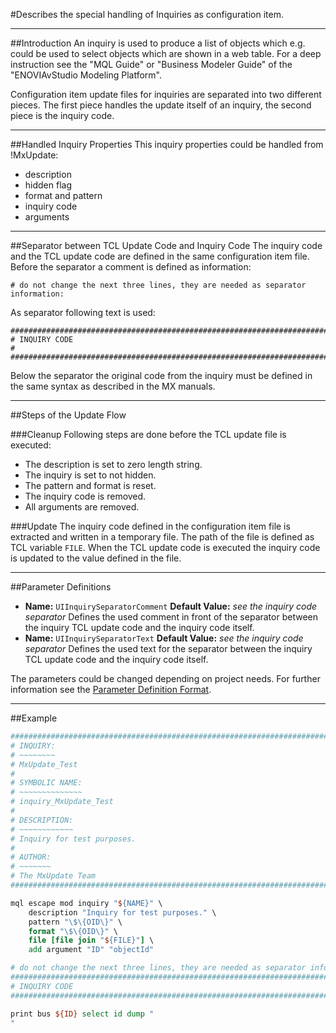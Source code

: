 <!--
 *
 *  This file is part of MxUpdate <http://www.mxupdate.org>.
 *
 *  MxUpdate is a deployment tool for a PLM platform to handle
 *  administration objects as single update files (configuration item).
 *
 *  Copyright (C) 2008-2016 The MxUpdate Team
 *
 *  The Manual of MxUpdate is licensed under a CC BY-NC-SA 4.0 license
 *  (Creative Commons Attribution-NonCommercial-ShareAlike 4.0 
 *  International 4.0 license).
 *
 *  You should have received a copy of the license along with this
 *  work. If not, see <http://creativecommons.org/licenses/by-nc-sa/4.0/>.
 *
-->

#Describes the special handling of Inquiries as configuration item.

----
##Introduction
An inquiry is used to produce a list of objects which e.g. could be used to
select objects which are shown in a web table. For a deep instruction see the
"MQL Guide" or "Business Modeler Guide" of the "ENOVIAvStudio Modeling
Platform".

Configuration item update files for inquiries are separated into two different
pieces. The first piece handles the update itself of an inquiry, the second
piece is the inquiry code.

----
##Handled Inquiry Properties
This inquiry properties could be handled from !MxUpdate:
  * description
  * hidden flag
  * format and pattern
  * inquiry code
  * arguments

----
##Separator between TCL Update Code and Inquiry Code
The inquiry code and the TCL update code are defined in the same configuration
item file. Before the separator a comment is defined as information:
```
# do not change the next three lines, they are needed as separator information:
```
As separator following text is used:
```
################################################################################
# INQUIRY CODE                                                                 #
################################################################################
```
Below the separator the original code from the inquiry must be defined in the
same syntax as described in the MX manuals.

----
##Steps of the Update Flow

###Cleanup
Following steps are done before the TCL update file is executed:
  * The description is set to zero length string.
  * The inquiry is set to not hidden.
  * The pattern and format is reset.
  * The inquiry code is removed.
  * All arguments are removed.

###Update
The inquiry code defined in the configuration item file is extracted and
written in a temporary file. The path of the file is defined as TCL variable
```FILE```. When the TCL update code is executed the inquiry code is updated to
the value defined in the file.

----
##Parameter Definitions
*   **Name:** ```UIInquirySeparatorComment```
    **Default Value:** _see the inquiry code separator_ 
    Defines the used comment in front of the separator between the inquiry TCL update code and the inquiry code itself.
*   **Name:** ```UIInquirySeparatorText```
    **Default Value:** _see the inquiry code separator_
    Defines the used text for the separator between the inquiry TCL update code and the inquiry code itself.

The parameters could be changed depending on project needs. For further
information see the [Parameter Definition Format](UpdatePropertyFileFormat_ParameterDef.md).

----
##Example

```TCL
################################################################################
# INQUIRY:
# ~~~~~~~~
# MxUpdate_Test
#
# SYMBOLIC NAME:
# ~~~~~~~~~~~~~~
# inquiry_MxUpdate_Test
#
# DESCRIPTION:
# ~~~~~~~~~~~~
# Inquiry for test purposes.
#
# AUTHOR:
# ~~~~~~~
# The MxUpdate Team
################################################################################

mql escape mod inquiry "${NAME}" \
    description "Inquiry for test purposes." \
    pattern "\$\{OID\}" \
    format "\$\{OID\}" \
    file [file join "${FILE}"] \
    add argument "ID" "objectId"

# do not change the next three lines, they are needed as separator information:
################################################################################
# INQUIRY CODE                                                                 #
################################################################################

print bus ${ID} select id dump "
"
```